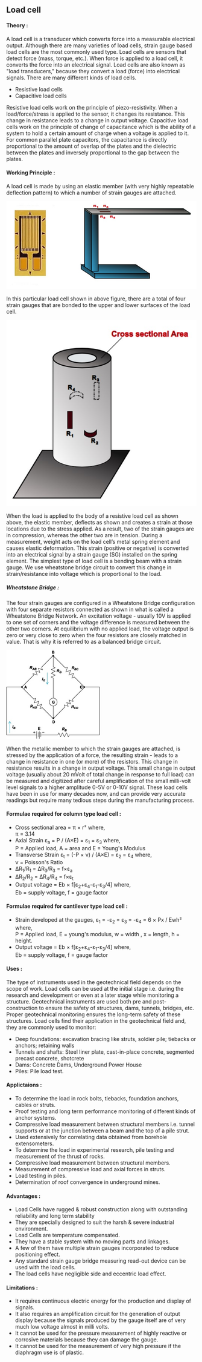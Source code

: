 ## Load cell
#### Theory : 

  A load cell is a transducer which converts force into a measurable electrical output. Although there are many varieties of load cells, strain gauge based load cells are the most commonly used type.
Load cells are sensors that detect force (mass, torque, etc.).
When force is applied to a load cell, it converts the force into an electrical signal. Load cells are also known as "load transducers," because they convert a load (force) into electrical signals.
There are many different kinds of load cells.

- Resistive load cells 
- Capacitive load cells 

Resistive load cells work on the principle of piezo-resistivity. When a load/force/stress is applied to the sensor, it changes its resistance. This change in resistance leads to a change in output voltage.
Capacitive load cells work on the principle of change of capacitance which is the ability of a system to hold a certain amount of charge when a voltage is applied to it. For common parallel plate capacitors, the capacitance is directly proportional to the amount of overlap of the plates and the dielectric between the plates and inversely proportional to the gap between the plates.

#### Working Principle : 

A load cell is made by using an elastic member (with very highly repeatable deflection pattern) to which a number of strain gauges are attached.

![*Turbine_constr2*](images/loadcell.png)

In this particular load cell shown in above figure, there are a total of four strain gauges that are bonded to the upper and lower surfaces of the load cell.

![*Turbine_constr2*](images/loadcell2.png)


When the load is applied to the body of a resistive load cell as shown above, the elastic member, deflects as shown and creates a strain at those locations due to the stress applied. As a result, two of the strain gauges are in compression, whereas the other two are in tension.
During a measurement, weight acts on the load cell’s metal spring element and causes elastic deformation.
This strain (positive or negative) is converted into an electrical signal by a strain gauge (SG) installed on the spring element. The simplest type of load cell is a bending beam with a strain gauge.
We use wheatstone bridge circuit to convert this change in strain/resistance into voltage which is proportional to the load.
##### Wheatstone Bridge :

The four strain gauges are configured in a Wheatstone Bridge configuration with four separate resistors connected as shown in what is called a Wheatstone Bridge Network.
An excitation voltage - usually 10V is applied to one set of corners and the voltage difference is measured between the other two corners. At equilibrium with no applied load, the voltage output is zero or very close to zero when the four resistors are closely matched in value. That is why it is referred to as a balanced bridge circuit.

![*Turbine_constr2*](images/loadcell3.png)

When the metallic member to which the strain gauges are attached, is stressed by the application of a force, the resulting strain - leads to a change in resistance in one (or more) of the resistors. This change in resistance results in a change in output voltage. This small change in output voltage (usually about 20 mVolt of total change in response to full load) can be measured and digitized after careful amplification of the small milli-volt level signals to a higher amplitude 0-5V or 0-10V signal.
These load cells have been in use for many decades now, and can provide very accurate readings but require many tedious steps during the manufacturing process.

#### Formulae required for column type load cell :
- Cross sectional area = π × r²  where, <br> π = 3.14
- Axial Strain ε<sub>a</sub> = P / (A×E) = &epsilon;<sub>1</sub> = &epsilon;<sub>3</sub> where, <br> P = Applied load, A = area and E = Young's Modulus  
- Transverse Strain ε<sub>t</sub> = (-P × ν) / (A×E) = &epsilon;<sub>2</sub> = &epsilon;<sub>4</sub> where, <br> ν = Poisson's Ratio
- ΔR<sub>1</sub>/R<sub>1</sub> = ΔR<sub>3</sub>/R<sub>3</sub> = f×&epsilon;<sub>a</sub>
- ΔR<sub>2</sub>/R<sub>2</sub> = ΔR<sub>4</sub>/R<sub>4</sub> = f×&epsilon;<sub>t</sub> 
- Output voltage = Eb × f[ε<sub>2</sub>+ε<sub>4</sub>-ε<sub>1</sub>-ε<sub>3</sub>/4] where, <br> Eb = supply voltage, f = gauge factor

#### Formulae required for cantilever type load cell :
- Strain developed at the gauges, &epsilon;<sub>1</sub> = -&epsilon;<sub>2</sub> = &epsilon;<sub>3</sub> = -&epsilon;<sub>4</sub> = 6 × Px / Ewh² where, <br> P = Applied load, E = young's modulus, w = width , x = length, h = height.
- Output voltage = Eb × f[&epsilon;<sub>2</sub>+&epsilon;<sub>4</sub>-&epsilon;<sub>1</sub>-&epsilon;<sub>3</sub>/4] where, <br> Eb = supply voltage, f = gauge factor

#### Uses :
The type of instruments used in the geotechnical field depends on the scope of work. Load cells can be used at the initial stage i.e. during the research and development or even at a later stage while monitoring a structure.
Geotechnical instruments are used both pre and post-construction to ensure the safety of structures, dams, tunnels, bridges, etc. Proper geotechnical monitoring ensures the long-term safety of these structures.
Load cells find their application in the geotechnical field and, they are commonly used to monitor:

- Deep foundations: excavation bracing like struts, soldier pile; tiebacks or anchors; retaining walls
- Tunnels and shafts: Steel liner plate, cast-in-place concrete, segmented precast concrete, shotcrete
- Dams: Concrete Dams, Underground Power House
- Piles: Pile load test.


#### Applictaions :

- To determine the load in rock bolts, tiebacks, foundation anchors, cables or struts.
- Proof testing and long term performance monitoring of different kinds of anchor systems.
- Compressive load measurement between structural members i.e. tunnel supports or at the junction between a beam and the top of a pile strut.
- Used extensively for correlating data obtained from borehole extensometers.
- To determine the load in experimental research, pile testing and measurement of the thrust of rocks.
- Compressive load measurement between structural members.
- Measurement of compressive load and axial forces in struts.
- Load testing in piles.
- Determination of roof convergence in underground mines.

#### Advantages : 

- Load Cells have rugged & robust construction along with outstanding reliability and long term stability
- They are specially designed to suit the harsh & severe industrial environment.
- Load Cells are temperature compensated.
- They have a stable system with no moving parts and linkages.
- A few of them have multiple strain gauges incorporated to reduce positioning effect.
- Any standard strain gauge bridge measuring read-out device can be used with the load cells.
- The load cells have negligible side and eccentric load effect.

#### Limitations :

- It requires continuous electric energy for the production and display of signals.
- It also requires an amplification circuit for the generation of output display because the signals produced by the gauge itself are of very much low voltage almost in milli volts.
- It cannot be used for the pressure measurement of highly reactive or corrosive materials because they can damage the gauge.
- It cannot be used for the measurement of very high pressure if the diaphragm use is of plastic.




